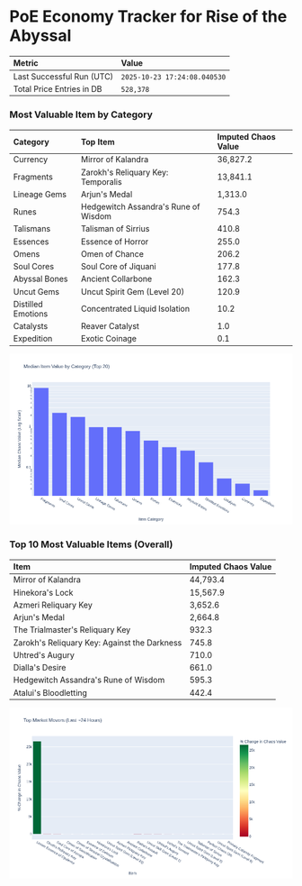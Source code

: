 # PoE Economy Tracker for Rise of the Abyssal

<!-- START_MAINTENANCE -->
| Metric | Value |
|:---|:---|
| Last Successful Run (UTC) | `2025-10-23 17:24:08.040530` |
| Total Price Entries in DB | `528,378` |

<!-- END_MAINTENANCE -->

<!-- START_DATAFRAME_DEBUG -->
<!-- END_DATAFRAME_DEBUG -->

<!-- START_CATEGORY_ANALYSIS -->
### Most Valuable Item by Category
| Category | Top Item | Imputed Chaos Value |
| :--- | :--- | :--- |
| Currency | Mirror of Kalandra | 36,827.2 |
| Fragments | Zarokh's Reliquary Key: Temporalis | 13,841.1 |
| Lineage Gems | Arjun's Medal | 1,313.0 |
| Runes | Hedgewitch Assandra's Rune of Wisdom | 754.3 |
| Talismans | Talisman of Sirrius | 410.8 |
| Essences | Essence of Horror | 255.0 |
| Omens | Omen of Chance | 206.2 |
| Soul Cores | Soul Core of Jiquani | 177.8 |
| Abyssal Bones | Ancient Collarbone | 162.3 |
| Uncut Gems | Uncut Spirit Gem (Level 20) | 120.9 |
| Distilled Emotions | Concentrated Liquid Isolation | 10.2 |
| Catalysts | Reaver Catalyst | 1.0 |
| Expedition | Exotic Coinage | 0.1 |


![Category Analysis Chart](charts/category_analysis.png)
<!-- END_ANALYSIS -->

<!-- START_ANALYSIS -->
### Top 10 Most Valuable Items (Overall)
| Item | Imputed Chaos Value |
| :--- | :--- |
| Mirror of Kalandra | 44,793.4 |
| Hinekora's Lock | 15,567.9 |
| Azmeri Reliquary Key | 3,652.6 |
| Arjun's Medal | 2,664.8 |
| The Trialmaster's Reliquary Key | 932.3 |
| Zarokh's Reliquary Key: Against the Darkness | 745.8 |
| Uhtred's Augury | 710.0 |
| Dialla's Desire | 661.0 |
| Hedgewitch Assandra's Rune of Wisdom | 595.3 |
| Atalui's Bloodletting | 442.4 |


![Market Movers Chart](charts/market_movers.png)
<!-- END_ANALYSIS -->
